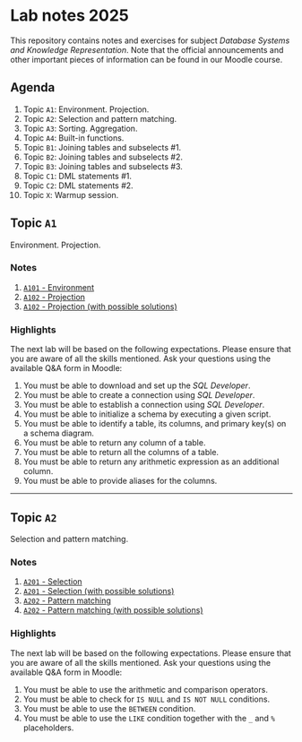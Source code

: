 # Lab notes 2025

This repository contains notes and exercises for subject *Database Systems and Knowledge Representation*. Note that the official announcements and other important pieces of information can be found in our Moodle course.

## Agenda

1. Topic `A1`: Environment. Projection.
1. Topic `A2`: Selection and pattern matching.
1. Topic `A3`: Sorting. Aggregation.
1. Topic `A4`: Built-in functions.
1. Topic `B1`: Joining tables and subselects #1.
1. Topic `B2`: Joining tables and subselects #2.
1. Topic `B3`: Joining tables and subselects #3.
1. Topic `C1`: DML statements #1.
1. Topic `C2`: DML statements #2.
1. Topic `X`: Warmup session.

## Topic `A1`

Environment. Projection.

### Notes

1. [`A101` - Environment](A101-environment.md)
1. [`A102` - Projection](A102-projection.md)
1. [`A102` - Projection (with possible solutions)](A102-projection-full.md)

### Highlights

The next lab will be based on the following expectations. Please ensure that you are aware of all the skills mentioned. Ask your questions using the available Q&A form in Moodle:

1. You must be able to download and set up the *SQL Developer*.
1. You must be able to create a connection using *SQL Developer*.
1. You must be able to establish a connection using *SQL Developer*.
1. You must be able to initialize a schema by executing a given script.
1. You must be able to identify a table, its columns, and primary key(s) on a schema diagram.
1. You must be able to return any column of a table.
1. You must be able to return all the columns of a table.
1. You must be able to return any arithmetic expression as an additional column.
1. You must be able to provide aliases for the columns.

---

## Topic `A2`

Selection and pattern matching.

### Notes

1. [`A201` - Selection](A201-selection.md)
1. [`A201` - Selection (with possible solutions)](A201-selection-full.md)
1. [`A202` - Pattern matching](A202-pattern-matching.md)
1. [`A202` - Pattern matching (with possible solutions)](A202-pattern-matching-full.md)

### Highlights

The next lab will be based on the following expectations. Please ensure that you are aware of all the skills mentioned. Ask your questions using the available Q&A form in Moodle:

1. You must be able to use the arithmetic and comparison operators.
1. You must be able to check for `IS NULL` and `IS NOT NULL` conditions.
1. You must be able to use the `BETWEEN` condition.
1. You must be able to use the `LIKE` condition together with the `_` and `%` placeholders.
